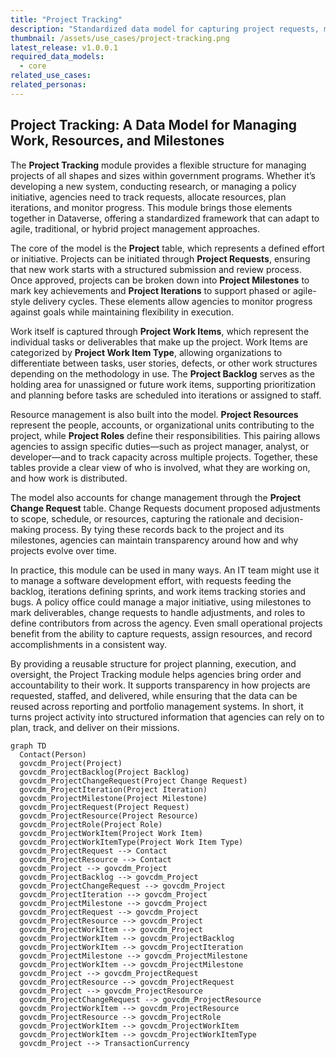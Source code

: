 ```yaml
---
title: "Project Tracking"
description: "Standardized data model for capturing project requests, milestones, iterations, work items, resources, roles, and change requests to support planning, delivery, and oversight across agencies."
thumbnail: /assets/use_cases/project-tracking.png
latest_release: v1.0.0.1
required_data_models:
  - core
related_use_cases:
related_personas:
---
```


## Project Tracking: A Data Model for Managing Work, Resources, and Milestones

The **Project Tracking** module provides a flexible structure for managing projects of all shapes and sizes within government programs. Whether it’s developing a new system, conducting research, or managing a policy initiative, agencies need to track requests, allocate resources, plan iterations, and monitor progress. This module brings those elements together in Dataverse, offering a standardized framework that can adapt to agile, traditional, or hybrid project management approaches.

The core of the model is the **Project** table, which represents a defined effort or initiative. Projects can be initiated through **Project Requests**, ensuring that new work starts with a structured submission and review process. Once approved, projects can be broken down into **Project Milestones** to mark key achievements and **Project Iterations** to support phased or agile-style delivery cycles. These elements allow agencies to monitor progress against goals while maintaining flexibility in execution.

Work itself is captured through **Project Work Items**, which represent the individual tasks or deliverables that make up the project. Work Items are categorized by **Project Work Item Type**, allowing organizations to differentiate between tasks, user stories, defects, or other work structures depending on the methodology in use. The **Project Backlog** serves as the holding area for unassigned or future work items, supporting prioritization and planning before tasks are scheduled into iterations or assigned to staff.

Resource management is also built into the model. **Project Resources** represent the people, accounts, or organizational units contributing to the project, while **Project Roles** define their responsibilities. This pairing allows agencies to assign specific duties—such as project manager, analyst, or developer—and to track capacity across multiple projects. Together, these tables provide a clear view of who is involved, what they are working on, and how work is distributed.

The model also accounts for change management through the **Project Change Request** table. Change Requests document proposed adjustments to scope, schedule, or resources, capturing the rationale and decision-making process. By tying these records back to the project and its milestones, agencies can maintain transparency around how and why projects evolve over time.

In practice, this module can be used in many ways. An IT team might use it to manage a software development effort, with requests feeding the backlog, iterations defining sprints, and work items tracking stories and bugs. A policy office could manage a major initiative, using milestones to mark deliverables, change requests to handle adjustments, and roles to define contributors from across the agency. Even small operational projects benefit from the ability to capture requests, assign resources, and record accomplishments in a consistent way.

By providing a reusable structure for project planning, execution, and oversight, the Project Tracking module helps agencies bring order and accountability to their work. It supports transparency in how projects are requested, staffed, and delivered, while ensuring that the data can be reused across reporting and portfolio management systems. In short, it turns project activity into structured information that agencies can rely on to plan, track, and deliver on their missions.


```mermaid
graph TD
  Contact(Person)
  govcdm_Project(Project)
  govcdm_ProjectBacklog(Project Backlog)
  govcdm_ProjectChangeRequest(Project Change Request)
  govcdm_ProjectIteration(Project Iteration)
  govcdm_ProjectMilestone(Project Milestone)
  govcdm_ProjectRequest(Project Request)
  govcdm_ProjectResource(Project Resource)
  govcdm_ProjectRole(Project Role)
  govcdm_ProjectWorkItem(Project Work Item)
  govcdm_ProjectWorkItemType(Project Work Item Type)
  govcdm_ProjectRequest --> Contact
  govcdm_ProjectResource --> Contact
  govcdm_Project --> govcdm_Project
  govcdm_ProjectBacklog --> govcdm_Project
  govcdm_ProjectChangeRequest --> govcdm_Project
  govcdm_ProjectIteration --> govcdm_Project
  govcdm_ProjectMilestone --> govcdm_Project
  govcdm_ProjectRequest --> govcdm_Project
  govcdm_ProjectResource --> govcdm_Project
  govcdm_ProjectWorkItem --> govcdm_Project
  govcdm_ProjectWorkItem --> govcdm_ProjectBacklog
  govcdm_ProjectWorkItem --> govcdm_ProjectIteration
  govcdm_ProjectMilestone --> govcdm_ProjectMilestone
  govcdm_ProjectWorkItem --> govcdm_ProjectMilestone
  govcdm_Project --> govcdm_ProjectRequest
  govcdm_ProjectResource --> govcdm_ProjectRequest
  govcdm_Project --> govcdm_ProjectResource
  govcdm_ProjectChangeRequest --> govcdm_ProjectResource
  govcdm_ProjectWorkItem --> govcdm_ProjectResource
  govcdm_ProjectResource --> govcdm_ProjectRole
  govcdm_ProjectWorkItem --> govcdm_ProjectWorkItem
  govcdm_ProjectWorkItem --> govcdm_ProjectWorkItemType
  govcdm_Project --> TransactionCurrency

```